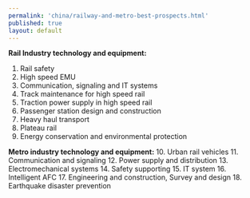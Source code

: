 ```yaml
--- 
permalink: 'china/railway-and-metro-best-prospects.html' 
published: true 
layout: default
---
```

**Rail Industry technology and equipment:**
1. Rail safety
2. High speed EMU
3. Communication, signaling and IT systems
4. Track maintenance for high speed rail
5. Traction power supply in high speed rail
6. Passenger station design and construction
7. Heavy haul transport
8. Plateau rail
9. Energy conservation and environmental protection

**Metro industry technology and equipment:**
10. Urban rail vehicles
11. Communication and signaling
12. Power supply and distribution
13. Electromechanical systems
14. Safety supporting
15. IT system
16. Intelligent AFC
17. Engineering and construction, Survey and design
18. Earthquake disaster prevention
